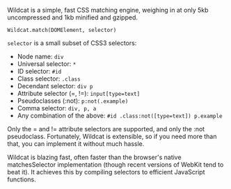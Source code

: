 Wildcat is a simple, fast CSS matching engine, weighing in at only 5kb uncompressed and 1kb minified and gzipped.

    Wildcat.match(DOMElement, selector)

`selector` is a small subset of CSS3 selectors:

- Node name: `div`
- Universal selector: `*`
- ID selector: `#id`
- Class selector: `.class`
- Decendant selector: `div p`
- Attribute selector (=, !=): `input[type=text]`
- Pseudoclasses (:not): `p:not(.example)`
- Comma selector: `div, p, a`
- Any combination of the above: `#id .class:not([type=text]) p.example`

Only the = and != attribute selectors are supported, and only the :not pseudoclass. Fortunately, Wildcat is extensible, so if you need more than that, you can implement it without much hassle.

Wildcat is blazing fast, often faster than the browser's native matchesSelector implementation (though recent versions of WebKit tend to beat it). It achieves this by compiling selectors to efficient JavaScript functions.
